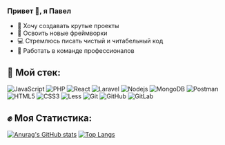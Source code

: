 ### Привет 👋, я Павел

- :rocket: Хочу создавать крутые проекты
- :satellite: Освоить новые фреймворки
- :computer: Стремлюсь писать чистый и читабельный код
- :metal: Работать в команде профессионалов

## :hammer: Мой стек:
![JavaScript](https://img.shields.io/badge/-JavaScript-black?style=flat-square&logo=javascript)
![PHP](https://img.shields.io/badge/-PHP-181717?style=flat-square&color=black&&logo=php)
![React](https://img.shields.io/badge/-React-black?style=flat-square&logo=react)
![Laravel](https://img.shields.io/badge/-Laravel-181717?style=flat-square&color=black&logo=laravel)
![Nodejs](https://img.shields.io/badge/-Nodejs-black?style=flat-square&logo=Node.js)
![MongoDB](https://img.shields.io/badge/-MongoDB-181717?style=flat-square&logo=mongoDB)
![Postman](https://img.shields.io/badge/-Postman-181717?style=flat-square&logo=postman)
![HTML5](https://img.shields.io/badge/-HTML5-E34F26?style=flat-square&logo=html5&logoColor=white)
![CSS3](https://img.shields.io/badge/-CSS3-1572B6?style=flat-square&logo=css3)
![Less](https://img.shields.io/badge/-Less-181717?style=flat-square&color=pink&&logo=less)
![Git](https://img.shields.io/badge/-Git-black?style=flat-square&logo=git)
![GitHub](https://img.shields.io/badge/-GitHub-181717?style=flat-square&logo=github)
![GitLab](https://img.shields.io/badge/-GitLAb-181717?style=flat-square&color=black&&logo=gitlab)


## :fist: Моя Статистика:
[![Anurag's GitHub stats](https://github-readme-stats.vercel.app/api?username=PavelBodrenkov&show_icons=true)](https://github.com/anuraghazra/github-readme-stats) [![Top Langs](https://github-readme-stats.vercel.app/api/top-langs/?username=PavelBodrenkov&layout=compact)](https://github.com/anuraghazra/github-readme-stats)

 
 
